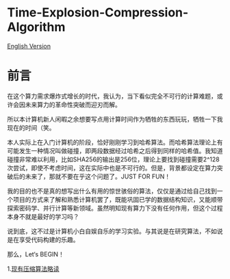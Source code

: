 # Time-Explosion-Compression-Algorithm
[English Version](README_en.md)
# 前言

在这个算力需求爆炸式增长的时代，我认为，当下看似完全不可行的计算难题，或许会因未来算力的革命性突破而迎刃而解。

所以本计算机新人闲暇之余想要写点用计算时间作为牺牲的东西玩玩，牺牲一下我现在的时间（笑。

本人实际上在入门计算机的阶段，恰好刚刚学习到哈希算法。而哈希算法理论上有可能发生一种情况叫做碰撞，即两段数据经过哈希之后得到同样的哈希值。我知道碰撞非常难以利用，比如SHA256的输出是256位，理论上要找到碰撞需要2^128次尝试，即使不考虑时间，这在实际中也是不可行的。但是，背景都设定在算力突破后的未来了，那就不要在乎这个问题了。JUST FOR FUN！

我的目的也不是真的想写出什么有用的惊世骇俗的算法，仅仅是通过给自己找到一个项目的方式来了解和熟悉计算机罢了，既能巩固已学的数据结构知识，又能顺带探索密码学、并行计算等新领域。虽然明知现有算力下没有任何作用，但这个过程本身不就是最好的学习吗？

说到底，这不过是计算机小白自娱自乐的学习实验。与其说是在研究算法，不如说是在享受代码构建的乐趣。

那么，Let‘s BEGIN！

1.[现有压缩算法略读](existing_algorithms.md)
